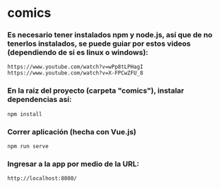 # comics

### Es necesario tener instalados npm y node.js, así que de no tenerlos instalados, se puede guiar por estos videos (dependiendo de si es linux o windows):
```
https://www.youtube.com/watch?v=wPp8tLPHagI
https://www.youtube.com/watch?v=X-FPCwZFU_8
```

### En la raiz del proyecto (carpeta "comics"), instalar dependencias así:
```
npm install
```

### Correr aplicación (hecha con Vue.js)
```
npm run serve
```

### Ingresar a la app por medio de la URL:

```
http://localhost:8080/
```
